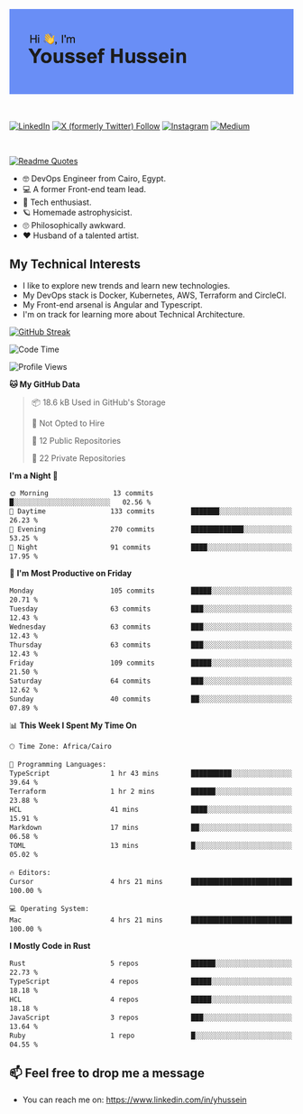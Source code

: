 [![Youssef's GitHub Banner](./assets/youssef-hussein.png)](https://github.com/yorki404)

</br>

[![LinkedIn](https://img.shields.io/badge/linkedin-%230077B5.svg?style=for-the-badge&logo=linkedin&logoColor=white)](https://www.linkedin.com/in/yhussein/)
[![X (formerly Twitter) Follow](https://img.shields.io/twitter/follow/devqikHQ?style=for-the-badge&logo=X&logoColor=White&labelColor=White)](https://twitter.com/devqikHQ)
[![Instagram](https://img.shields.io/badge/devqik-E4405F?style=for-the-badge&logo=Instagram&logoColor=white)](https://instagram.com/devqik)
[![Medium](https://img.shields.io/badge/Medium-12100E?style=for-the-badge&logo=medium&logoColor=white)](https://medium.com/@devqik)

</br>

[![Readme Quotes](https://quotes-github-readme.vercel.app/api?type=horizontal&theme=dark)](https://github.com/piyushsuthar/github-readme-quotes)

- :nerd_face: DevOps Engineer from Cairo, Egypt.
- :computer: A former Front-end team lead.
- :satellite: Tech enthusiast.
- :ringed_planet: Homemade astrophysicist.
- :roll_eyes: Philosophically awkward.
- :heart: Husband of a talented artist.

## My Technical Interests

- I like to explore new trends and learn new technologies.
- My DevOps stack is Docker, Kubernetes, AWS, Terraform and CircleCI.
- My Front-end arsenal is Angular and Typescript.
- I'm on track for learning more about Technical Architecture.

[![GitHub Streak](https://streak-stats.demolab.com/?user=devqik&theme=dark)](https://git.io/streak-stats)

<!--START_SECTION:waka-->
![Code Time](http://img.shields.io/badge/Code%20Time-927%20hrs%2030%20mins-blue)

![Profile Views](http://img.shields.io/badge/Profile%20Views-0-blue)

**🐱 My GitHub Data** 

> 📦 18.6 kB Used in GitHub's Storage 
 > 
> 🚫 Not Opted to Hire
 > 
> 📜 12 Public Repositories 
 > 
> 🔑 22 Private Repositories 
 > 
**I'm a Night 🦉** 

```text
🌞 Morning                13 commits          █░░░░░░░░░░░░░░░░░░░░░░░░   02.56 % 
🌆 Daytime                133 commits         ███████░░░░░░░░░░░░░░░░░░   26.23 % 
🌃 Evening                270 commits         █████████████░░░░░░░░░░░░   53.25 % 
🌙 Night                  91 commits          ████░░░░░░░░░░░░░░░░░░░░░   17.95 % 
```
📅 **I'm Most Productive on Friday** 

```text
Monday                   105 commits         █████░░░░░░░░░░░░░░░░░░░░   20.71 % 
Tuesday                  63 commits          ███░░░░░░░░░░░░░░░░░░░░░░   12.43 % 
Wednesday                63 commits          ███░░░░░░░░░░░░░░░░░░░░░░   12.43 % 
Thursday                 63 commits          ███░░░░░░░░░░░░░░░░░░░░░░   12.43 % 
Friday                   109 commits         █████░░░░░░░░░░░░░░░░░░░░   21.50 % 
Saturday                 64 commits          ███░░░░░░░░░░░░░░░░░░░░░░   12.62 % 
Sunday                   40 commits          ██░░░░░░░░░░░░░░░░░░░░░░░   07.89 % 
```


📊 **This Week I Spent My Time On** 

```text
🕑︎ Time Zone: Africa/Cairo

💬 Programming Languages: 
TypeScript               1 hr 43 mins        ██████████░░░░░░░░░░░░░░░   39.64 % 
Terraform                1 hr 2 mins         ██████░░░░░░░░░░░░░░░░░░░   23.88 % 
HCL                      41 mins             ████░░░░░░░░░░░░░░░░░░░░░   15.91 % 
Markdown                 17 mins             ██░░░░░░░░░░░░░░░░░░░░░░░   06.58 % 
TOML                     13 mins             █░░░░░░░░░░░░░░░░░░░░░░░░   05.02 % 

🔥 Editors: 
Cursor                   4 hrs 21 mins       █████████████████████████   100.00 % 

💻 Operating System: 
Mac                      4 hrs 21 mins       █████████████████████████   100.00 % 
```

**I Mostly Code in Rust** 

```text
Rust                     5 repos             ██████░░░░░░░░░░░░░░░░░░░   22.73 % 
TypeScript               4 repos             █████░░░░░░░░░░░░░░░░░░░░   18.18 % 
HCL                      4 repos             █████░░░░░░░░░░░░░░░░░░░░   18.18 % 
JavaScript               3 repos             ███░░░░░░░░░░░░░░░░░░░░░░   13.64 % 
Ruby                     1 repo              █░░░░░░░░░░░░░░░░░░░░░░░░   04.55 % 
```




<!--END_SECTION:waka-->

## 📫 Feel free to drop me a message
- You can reach me on: https://www.linkedin.com/in/yhussein
